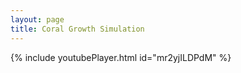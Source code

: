 ```yaml
---
layout: page
title: Coral Growth Simulation
---
```


{% include youtubePlayer.html id="mr2yjILDPdM" %}

